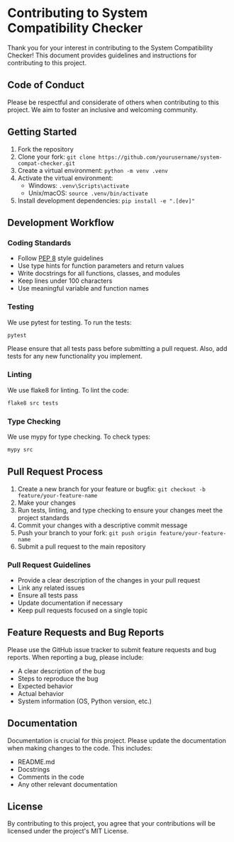 # Contributing to System Compatibility Checker

Thank you for your interest in contributing to the System Compatibility Checker! This document provides guidelines and instructions for contributing to this project.

## Code of Conduct

Please be respectful and considerate of others when contributing to this project. We aim to foster an inclusive and welcoming community.

## Getting Started

1. Fork the repository
2. Clone your fork: `git clone https://github.com/yourusername/system-compat-checker.git`
3. Create a virtual environment: `python -m venv .venv`
4. Activate the virtual environment:
   - Windows: `.venv\Scripts\activate`
   - Unix/macOS: `source .venv/bin/activate`
5. Install development dependencies: `pip install -e ".[dev]"`

## Development Workflow

### Coding Standards

- Follow [PEP 8](https://www.python.org/dev/peps/pep-0008/) style guidelines
- Use type hints for function parameters and return values
- Write docstrings for all functions, classes, and modules
- Keep lines under 100 characters
- Use meaningful variable and function names

### Testing

We use pytest for testing. To run the tests:

```bash
pytest
```

Please ensure that all tests pass before submitting a pull request. Also, add tests for any new functionality you implement.

### Linting

We use flake8 for linting. To lint the code:

```bash
flake8 src tests
```

### Type Checking

We use mypy for type checking. To check types:

```bash
mypy src
```

## Pull Request Process

1. Create a new branch for your feature or bugfix: `git checkout -b feature/your-feature-name`
2. Make your changes
3. Run tests, linting, and type checking to ensure your changes meet the project standards
4. Commit your changes with a descriptive commit message
5. Push your branch to your fork: `git push origin feature/your-feature-name`
6. Submit a pull request to the main repository

### Pull Request Guidelines

- Provide a clear description of the changes in your pull request
- Link any related issues
- Ensure all tests pass
- Update documentation if necessary
- Keep pull requests focused on a single topic

## Feature Requests and Bug Reports

Please use the GitHub issue tracker to submit feature requests and bug reports. When reporting a bug, please include:

- A clear description of the bug
- Steps to reproduce the bug
- Expected behavior
- Actual behavior
- System information (OS, Python version, etc.)

## Documentation

Documentation is crucial for this project. Please update the documentation when making changes to the code. This includes:

- README.md
- Docstrings
- Comments in the code
- Any other relevant documentation

## License

By contributing to this project, you agree that your contributions will be licensed under the project's MIT License.